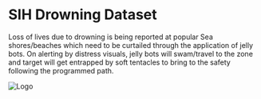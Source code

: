 
# SIH Drowning Dataset

Loss of lives due to drowning is being reported at popular Sea shores/beaches which need to be curtailed through the application of jelly bots. On alerting by distress visuals, jelly bots will swam/travel to the zone and target will get entrapped by soft tentacles to bring to the safety following the programmed path.


![Logo](https://www.sih.gov.in/img/logo.png)
